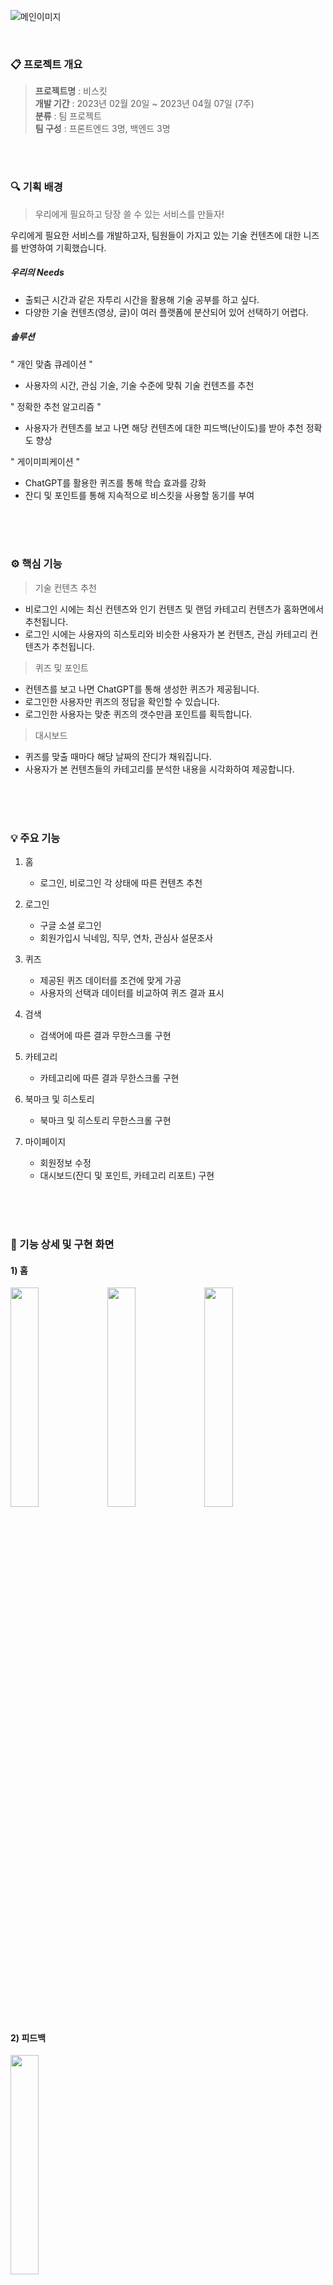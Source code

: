 ![메인이미지](https://user-images.githubusercontent.com/50512938/232665780-68fe277a-7f59-460c-880d-fb48f5db3d39.png)

<br/>

### 📋 프로젝트 개요

> **프로젝트명** : 비스킷 <br/> **개발 기간** : 2023년 02월 20일 ~ 2023년 04월 07일 (7주) <br/> **분류** : 팀 프로젝트 <br/> **팀 구성** : 프론트엔드 3명, 백엔드 3명 <br/> 
<br/>
<br/>

### 🔍 기획 배경

> 우리에게 필요하고 당장 쓸 수 있는 서비스를 만들자!

우리에게 필요한 서비스를 개발하고자, 팀원들이 가지고 있는 기술 컨텐츠에 대한 니즈를 반영하여 기획했습니다.

##### 우리의 Needs

- 출퇴근 시간과 같은 자투리 시간을 활용해 기술 공부를 하고 싶다.
- 다양한 기술 컨텐츠(영상, 글)이 여러 플랫폼에 분산되어 있어 선택하기 어렵다.

##### 솔루션

" 개인 맞춤 큐레이션 "

- 사용자의 시간, 관심 기술, 기술 수준에 맞춰 기술 컨텐츠를 추천

" 정확한 추천 알고리즘 "

- 사용자가 컨텐츠를 보고 나면 해당 컨텐츠에 대한 피드백(난이도)를 받아 추천 정확도 향상

" 게이미피케이션 "

- ChatGPT를 활용한 퀴즈를 통해 학습 효과를 강화
- 잔디 및 포인트를 통해 지속적으로 비스킷을 사용할 동기를 부여

<br/>
<br/>
<br/>

### ⚙️ 핵심 기능

> 기술 컨텐츠 추천

- 비로그인 시에는 최신 컨텐츠와 인기 컨텐츠 및 랜덤 카테고리 컨텐츠가 홈화면에서 추천됩니다.
- 로그인 시에는 사용자의 히스토리와 비슷한 사용자가 본 컨텐츠, 관심 카테고리 컨텐츠가 추천됩니다.

> 퀴즈 및 포인트

- 컨텐츠를 보고 나면 ChatGPT를 통해 생성한 퀴즈가 제공됩니다.
- 로그인한 사용자만 퀴즈의 정답을 확인할 수 있습니다.
- 로그인한 사용자는 맞춘 퀴즈의 갯수만큼 포인트를 획득합니다.

> 대시보드

- 퀴즈를 맞출 때마다 해당 날짜의 잔디가 채워집니다.
- 사용자가 본 컨텐츠들의 카테고리를 분석한 내용을 시각화하여 제공합니다.

<br/>
<br/>
<br/>

### 💡 주요 기능

1.  홈

    - 로그인, 비로그인 각 상태에 따른 컨텐츠 추천

2.  로그인

    - 구글 소셜 로그인
    - 회원가입시 닉네임, 직무, 연차, 관심사 설문조사

3.  퀴즈

    - 제공된 퀴즈 데이터를 조건에 맞게 가공
    - 사용자의 선택과 데이터를 비교하여 퀴즈 결과 표시

4.  검색

    - 검색어에 따른 결과 무한스크롤 구현

5.  카테고리

    - 카테고리에 따른 결과 무한스크롤 구현

6.  북마크 및 히스토리

    - 북마크 및 히스토리 무한스크롤 구현

7.  마이페이지

    - 회원정보 수정
    - 대시보드(잔디 및 포인트, 카테고리 리포트) 구현

<br/>
<br/>
<br/>

### 🎨 기능 상세 및 구현 화면

#### 1) 홈
<img src="https://user-images.githubusercontent.com/50512938/232665837-8ebd302c-f842-425e-a4e4-0bcb359ca682.png" width="30%"/> <img src="https://user-images.githubusercontent.com/50512938/232665843-554748cc-8960-44e3-9e77-063a5664707f.png" width="30%"/> <img src="https://user-images.githubusercontent.com/50512938/232665844-8b743f9a-6fcb-49da-9808-ea260a9dc515.png" width="30%"/>

#### 2) 피드백

<img src="https://user-images.githubusercontent.com/50512938/232667194-45646aa0-6406-45f2-bd76-f52ea5d83851.png" width="30%"/>

#### 3) 퀴즈

##### 비로그인시

<img src="https://user-images.githubusercontent.com/50512938/232667190-88188782-62f3-47cd-aa01-eea12b3e8016.png" width="30%"/> <img src="https://user-images.githubusercontent.com/50512938/232667194-45646aa0-6406-45f2-bd76-f52ea5d83851.png" width="30%"/>

##### 로그인시

<img src="https://user-images.githubusercontent.com/50512938/232666364-1a71b62b-5021-4402-9657-df55536d73ed.png" width="30%"/> <img src="https://user-images.githubusercontent.com/50512938/232666425-a38639a1-3662-4b6d-a96e-679aa288d9db.png" width="30%"/> <img src="https://user-images.githubusercontent.com/50512938/232666430-7e94f09c-9208-4ee7-8462-c4b94f418eec.png" width="30%"/>

#### 4) 로그인 및 회원가입

<img src="https://user-images.githubusercontent.com/50512938/232666609-eeb218db-7d5d-4a5f-ad70-5f0af4a6a326.png" width="24%"/> <img src="https://user-images.githubusercontent.com/50512938/232666611-e3f98b98-d0b0-433e-bac8-173f24359e23.png" width="24%"/> <img src="https://user-images.githubusercontent.com/50512938/232666612-fde870dc-ddfe-44d1-8cd8-6034a4995fbd.png" width="24%"/> <img src="https://user-images.githubusercontent.com/50512938/232666613-7b24b26e-bae1-4437-93d3-89b03357f533.png" width="24%"/>

#### 5) 마이페이지

<img src="https://user-images.githubusercontent.com/50512938/232666737-dd03dfaa-512c-4876-8630-9fd8e3638ed4.png" width="30%"/> <img src="https://user-images.githubusercontent.com/50512938/232666740-651e30c1-eda1-42ea-a07c-a7fe1fb02107.png" width="30%"/> <img src="https://user-images.githubusercontent.com/50512938/232666742-e9b6dbd1-01a5-48b1-bcb1-b4a01a5830f3.png" width="30%"/>

#### 6) 북마크 및 히스토리

<img src="https://user-images.githubusercontent.com/50512938/232666853-d96395aa-e4cb-40c6-9ae1-9572e82e1a11.png" width="30%"/> <img src="https://user-images.githubusercontent.com/50512938/232666855-ee00e3b0-d81a-49d6-b943-2482184078f0.png" width="30%"/>

<br/>
<br/>
<br/>

